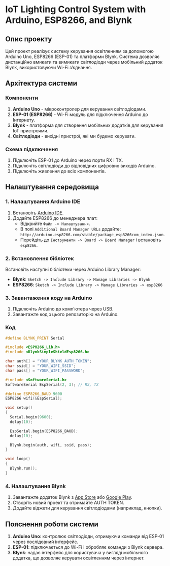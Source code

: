 
# IoT Lighting Control System with Arduino, ESP8266, and Blynk

## Опис проекту

Цей проект реалізує систему керування освітленням за допомогою Arduino Uno, ESP8266 (ESP-01) та платформи Blynk. Система дозволяє дистанційно вмикати та вимикати світлодіоди через мобільний додаток Blynk, використовуючи Wi-Fi з’єднання.

## Архітектура системи

### Компоненти

1. **Arduino Uno** - мікроконтролер для керування світлодіодами.
2. **ESP-01 (ESP8266)** - Wi-Fi модуль для підключення Arduino до Інтернету.
3. **Blynk** - платформа для створення мобільних додатків для керування IoT пристроями.
4. **Світлодіоди** - вихідні пристрої, які ми будемо керувати.

### Схема підключення

1. Підключіть ESP-01 до Arduino через порти RX і TX.
2. Підключіть світлодіоди до відповідних цифрових виходів Arduino.
3. Підключіть живлення до всіх компонентів.

## Налаштування середовища

### 1. Налаштування Arduino IDE

1. Встановіть [Arduino IDE](https://www.arduino.cc/en/software).
2. Додайте ESP8266 до менеджера плат:
   - Відкрийте `Файл -> Налаштування`.
   - В полі `Additional Board Manager URLs` додайте: `http://arduino.esp8266.com/stable/package_esp8266com_index.json`.
   - Перейдіть до `Інструменти -> Board -> Board Manager` і встановіть `esp8266`.

### 2. Встановлення бібліотек

Встановіть наступні бібліотеки через Arduino Library Manager:
- **Blynk**: `Sketch -> Include Library -> Manage Libraries -> Blynk`
- **ESP8266**: `Sketch -> Include Library -> Manage Libraries -> esp8266`

### 3. Завантаження коду на Arduino

1. Підключіть Arduino до комп’ютера через USB.
2. Завантажте код з цього репозиторію на Arduino.

### Код

```cpp
#define BLYNK_PRINT Serial

#include <ESP8266_Lib.h>
#include <BlynkSimpleShieldEsp8266.h>

char auth[] = "YOUR_BLYNK_AUTH_TOKEN";
char ssid[] = "YOUR_WIFI_SSID";
char pass[] = "YOUR_WIFI_PASSWORD";

#include <SoftwareSerial.h>
SoftwareSerial EspSerial(2, 3); // RX, TX

#define ESP8266_BAUD 9600
ESP8266 wifi(&EspSerial);

void setup()
{
  Serial.begin(9600);
  delay(10);

  EspSerial.begin(ESP8266_BAUD);
  delay(10);

  Blynk.begin(auth, wifi, ssid, pass);
}

void loop()
{
  Blynk.run();
}
```

### 4. Налаштування Blynk

1. Завантажте додаток Blynk з [App Store](https://apps.apple.com) або [Google Play](https://play.google.com).
2. Створіть новий проект та отримайте AUTH TOKEN.
3. Додайте віджети для керування світлодіодами (наприклад, кнопки).

## Пояснення роботи системи

1. **Arduino Uno**: контролює світлодіоди, отримуючи команди від ESP-01 через послідовний інтерфейс.
2. **ESP-01**: підключається до Wi-Fi і обробляє команди з Blynk сервера.
3. **Blynk**: надає інтерфейс для користувача у вигляді мобільного додатка, що дозволяє керувати освітленням через інтернет.
```
